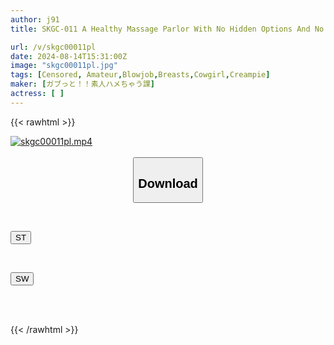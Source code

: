 ```yaml
---
author: j91
title: SKGC-011 A Healthy Massage Parlor With No Hidden Options And No Wanking, The Massage Girl Relieves The Pent Up Frustrations That Build Up During Work By Having Dirty French Kissing, Close Contact Creampie Sex With A Random Guy Who Is Completely Unaware Of It

url: /v/skgc00011pl
date: 2024-08-14T15:31:00Z
image: "skgc00011pl.jpg"
tags: [Censored, Amateur,Blowjob,Breasts,Cowgirl,Creampie]
maker: [ガブっと！！素人ハメちゃう課]
actress: [ ]
---
```



{{< rawhtml >}}

<div class="video" data-videoid="ad2QlLB917IMW8">
    <a href="javascript:;">
        <img src="/v/skgc00011pl/skgc00011pl.jpg" width="WIDTH" height="HEIGHT" alt="skgc00011pl.mp4" loading="lazy">
    </a>
</div>

<script type="text/javascript" src="https://j91.asia/asset/on-demand-st.js"></script>

<br>
  <link rel="stylesheet" href="https://j91.asia/asset/bs5.css">
  
  <center>
  <button class="btn btn-primary" type="button" data-bs-toggle="collapse" data-bs-target=".multi-collapse" aria-expanded="false" aria-controls="multiCollapseExample1 multiCollapseExample2"><h2>Download</h2></button></center>
</p>
<div class="row">
  <div class="col">
    <div class="collapse multi-collapse" id="multiCollapseExample1">
      <div class="card card-body">
	      	      <br>
<div class="buttons">  
<p><a href="/v/skgc00011pl/st.html" target="_blank"><button class="btn-hover color-3"><i class="fa fa-download"></i> ST</button></a></p></div>
    </div>
  </div>
</div>
  <div class="col">
    <div class="collapse multi-collapse" id="multiCollapseExample2">
      <div class="card card-body">
	      <br>
<div class="buttons">
<p><a href="/v/skgc00011pl/sw.html" target="_blank"><button class="btn-hover color-2"><i class="fa fa-download"></i> SW</button></a></p></div>
<br><br>
      </div>
    </div>
  </div>
</div>

{{< /rawhtml >}}
